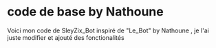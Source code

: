 # code de base by Nathoune 

Voici mon code de SleyZix_Bot inspiré de "Le_Bot" by Nathoune , je l'ai juste modifier et ajouté des fonctionalités 

